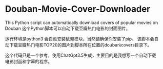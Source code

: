 # Douban-Movie-Cover-Downloader
This Python script can automatically download covers of popular movies on Douban
这个Python脚本可以自动下载豆瓣热门电影的封面图片。

运行环境是python3 会自动安装依赖模块，当然请确保你安装了pip。
该脚本会自动下载豆瓣热门电影TOP20的图片到脚本所在位置的douban\covers目录下。

这个代码只是一个参考，使用ChatGpt3.5生成，主要目的是我想写一个自动下载电影封面和字幕的程序。
